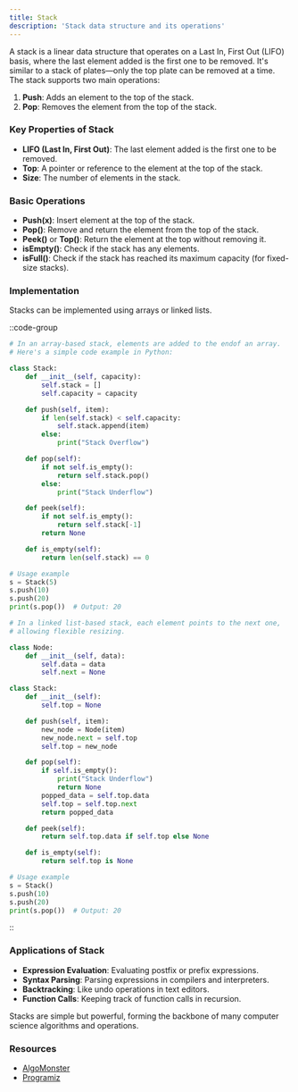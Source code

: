 ```yaml
---
title: Stack
description: 'Stack data structure and its operations'
---
```


A stack is a linear data structure that operates on a Last In, First Out (LIFO) basis, where the last element added is the first one to be removed. It's similar to a stack of plates—only the top plate can be removed at a time. The stack supports two main operations:

1. **Push**: Adds an element to the top of the stack.
2. **Pop**: Removes the element from the top of the stack.

### Key Properties of Stack

* **LIFO (Last In, First Out)**: The last element added is the first one to be removed.
* **Top**: A pointer or reference to the element at the top of the stack.
* **Size**: The number of elements in the stack.

### Basic Operations

* **Push(x)**: Insert element at the top of the stack.
* **Pop()**: Remove and return the element from the top of the stack.
* **Peek()** or **Top()**: Return the element at the top without removing it.
* **isEmpty()**: Check if the stack has any elements.
* **isFull()**: Check if the stack has reached its maximum capacity (for fixed-size stacks).

### Implementation

Stacks can be implemented using arrays or linked lists.

::code-group

```python [Array]
# In an array-based stack, elements are added to the endof an array.
# Here's a simple code example in Python:

class Stack:
    def __init__(self, capacity):
        self.stack = []
        self.capacity = capacity

    def push(self, item):
        if len(self.stack) < self.capacity:
            self.stack.append(item)
        else:
            print("Stack Overflow")

    def pop(self):
        if not self.is_empty():
            return self.stack.pop()
        else:
            print("Stack Underflow")

    def peek(self):
        if not self.is_empty():
            return self.stack[-1]
        return None

    def is_empty(self):
        return len(self.stack) == 0

# Usage example
s = Stack(5)
s.push(10)
s.push(20)
print(s.pop())  # Output: 20
```

```python [Linked List]
# In a linked list-based stack, each element points to the next one,
# allowing flexible resizing.

class Node:
    def __init__(self, data):
        self.data = data
        self.next = None

class Stack:
    def __init__(self):
        self.top = None

    def push(self, item):
        new_node = Node(item)
        new_node.next = self.top
        self.top = new_node

    def pop(self):
        if self.is_empty():
            print("Stack Underflow")
            return None
        popped_data = self.top.data
        self.top = self.top.next
        return popped_data

    def peek(self):
        return self.top.data if self.top else None

    def is_empty(self):
        return self.top is None

# Usage example
s = Stack()
s.push(10)
s.push(20)
print(s.pop())  # Output: 20
```

::

### Applications of Stack

* **Expression Evaluation**: Evaluating postfix or prefix expressions.
* **Syntax Parsing**: Parsing expressions in compilers and interpreters.
* **Backtracking**: Like undo operations in text editors.
* **Function Calls**: Keeping track of function calls in recursion.

Stacks are simple but powerful, forming the backbone of many computer science algorithms and operations.

### Resources

* [AlgoMonster](https://algo.monster/problems/stack_intro)
* [Programiz](https://www.programiz.com/dsa/stack)
